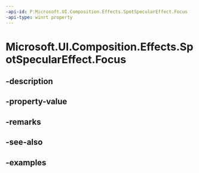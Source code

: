 ```yaml
---
-api-id: P:Microsoft.UI.Composition.Effects.SpotSpecularEffect.Focus
-api-type: winrt property
---
```


# Microsoft.UI.Composition.Effects.SpotSpecularEffect.Focus

<!--
public float Focus { get; set; }
-->


## -description

## -property-value

## -remarks

## -see-also

## -examples


